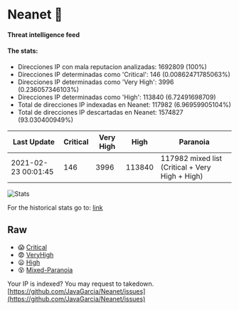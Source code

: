 # Neanet :hocho:
#### Threat intelligence feed
#### The stats:

- Direcciones IP con mala reputacion analizadas: 1692809 (100%)
- Direcciones IP determinadas como 'Critical':  146 (0.00862471785063%)
- Direcciones IP determinadas como 'Very High':  3996 (0.236057346103%)
- Direcciones IP determinadas como 'High':  113840 (6.72491698709)
- Total de direcciones IP indexadas en Neanet:  117982 (6.96959905104%)
- Total de direcciones IP descartadas en Neanet:  1574827 (93.030400949%)

| Last Update | Critical | Very High | High | Paranoia |
| --- | --- | --- | --- | --- |
| 2021-02-23 00:01:45 | 146 | 3996 | 113840 | 117982 mixed list (Critical + Very High + High)|

![Stats](https://docs.google.com/spreadsheets/d/e/2PACX-1vSnaNMIXVabIpDJjufMlzH7poXnshF3mgd8Is1g9ytUEzVsP5my4Trn8f-xkoLLQ38xpL3HtmUexLo6/pubchart?oid=501124687&format=image)

For the historical stats go to: [link](/stats.csv)
## Raw
- :scream: [Critical](https://raw.githubusercontent.com/JavaGarcia/Neanet/master/blacklists/neanet_critical.txt)
- :fearful: [VeryHigh](https://raw.githubusercontent.com/JavaGarcia/Neanet/master/blacklists/neanet_veryHigh.txtt)
- :frowning: [High](https://raw.githubusercontent.com/JavaGarcia/Neanet/master/blacklists/neanet_high.txt)
- :dizzy_face: [Mixed-Paranoia](https://raw.githubusercontent.com/JavaGarcia/Neanet/master/blacklists/neanet_all.txt)


Your IP is indexed? You may request to takedown. [https://github.com/JavaGarcia/Neanet/issues](https://github.com/JavaGarcia/Neanet/issues)








































































































































































































































































































































































































































































































































































































































































































































































































































































































































































































































































































































































































































































































































































































































































































































































































































































































































































































































































































































































































































































































































































































































































































































































































































































































































































































































































































































































































































































































































































































































































































































































































































































































































































































































































































































































































































































































































































































































































































































































































































































































































































































































































































































































































































































































































































